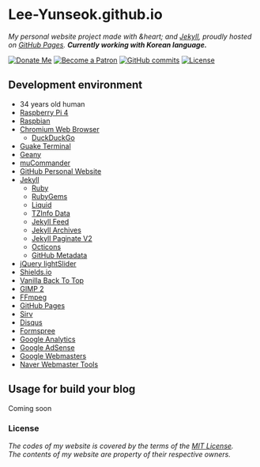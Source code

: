 # Lee-Yunseok.github.io
_My personal website project made with &heart; and [Jekyll](https://jekyllrb.com/), proudly hosted on [GitHub Pages](https://pages.github.com/). **Currently working with Korean language.**_

[![Donate Me](https://img.shields.io/badge/Built%20by-Lee%20Yunseok-purple.svg?style=popout&logo=paypal&maxAge=999999)](https://paypal.me/leeyunseok) [![Become a Patron](https://img.shields.io/badge/Become%20a-Patron-f96854.svg?style=popout&logo=Patreon&maxAge=999999)](https://www.patreon.com/bePatron?u=347743) [ ![GitHub commits](https://img.shields.io/github/commits-since/lee-yunseok/Lee-Yunseok.github.io/5f283b3.svg?style=popout&logo=github)](https://github.com/lee-yunseok/Lee-Yunseok.github.io/commits/master) [![License](https://img.shields.io/github/license/lee-yunseok/Lee-Yunseok.github.io.svg?style=popout&logo=github)](https://github.com/lee-yunseok/Lee-Yunseok.github.io#license)

## Development environment
- 34 years old human
- [Raspberry Pi 4](https://www.raspberrypi.org/)
- [Raspbian](https://www.raspbian.org/)
- [Chromium Web Browser](https://www.chromium.org/Home)
  - [DuckDuckGo](https://duckduckgo.com/)
- [Guake Terminal](http://guake.org/)
- [Geany](https://www.geany.org/)
- [muCommander](http://www.mucommander.com/)
- [GitHub Personal Website](https://github.dev/)
- [Jekyll](https://jekyllrb.com/)
  - [Ruby](https://www.ruby-lang.org/)
  - [RubyGems](https://rubygems.org/)
  - [Liquid](https://shopify.github.io/liquid/)
  - [TZInfo Data](https://github.com/tzinfo/tzinfo-data)
  - [Jekyll Feed](https://github.com/jekyll/jekyll-feed)
  - [Jekyll Archives](https://github.com/jekyll/jekyll-archives)
  - [Jekyll Paginate V2](https://github.com/sverrirs/jekyll-paginate-v2/)
  - [Octicons](https://octicons.github.com/)
  - [GitHub Metadata](https://jekyll.github.io/github-metadata/)
- [jQuery lightSlider](https://github.com/sachinchoolur/lightslider)
- [Shields.io](https://shields.io/)
- [Vanilla Back To Top](https://github.com/vfeskov/vanilla-back-to-top)
- [GIMP 2](https://www.gimp.org/)
- [FFmpeg](https://www.ffmpeg.org/)
- [GitHub Pages](https://pages.github.com/)
- [Sirv](https://sirv.com/)
- [Disqus](https://disqus.com/)
- [Formspree](https://formspree.io/)
- [Google Analytics](https://analytics.google.com/analytics/web/)
- [Google AdSense](https://www.google.com/adsense/start/)
- [Google Webmasters](https://www.google.com/webmasters/)
- [Naver Webmaster Tools](https://webmastertool.naver.com/)

## Usage for build your blog
Coming soon

### License
_The codes of my website is covered by the terms of the [MIT License](https://github.com/lee-yunseok/Lee-Yunseok.github.io/blob/master/LICENSE).  
The contents of my website are property of their respective owners._
